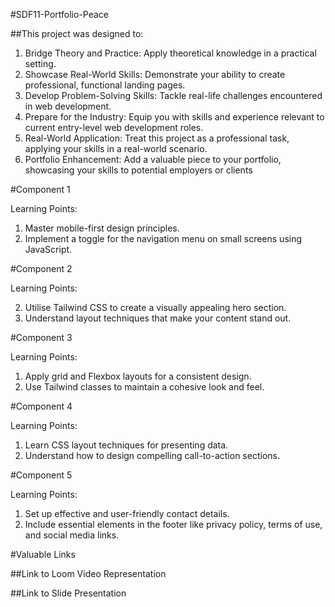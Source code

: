 #SDF11-Portfolio-Peace

##This project was designed to:

1. Bridge Theory and Practice: Apply theoretical knowledge in a practical setting.
2. Showcase Real-World Skills: Demonstrate your ability to create professional, functional landing pages.
3. Develop Problem-Solving Skills: Tackle real-life challenges encountered in web development.
4. Prepare for the Industry: Equip you with skills and experience relevant to current entry-level web development roles.
5. Real-World Application: Treat this project as a professional task, applying your skills in a real-world scenario.
6. Portfolio Enhancement: Add a valuable piece to your portfolio, showcasing your skills to potential employers or clients

#Component 1

Learning Points:

1. Master mobile-first design principles.
2. Implement a toggle for the navigation menu on small screens using JavaScript.

#Component 2

Learning Points:

2. Utilise Tailwind CSS to create a visually appealing hero section.
3. Understand layout techniques that make your content stand out.

#Component 3

Learning Points:

1. Apply grid and Flexbox layouts for a consistent design.
2. Use Tailwind classes to maintain a cohesive look and feel.

#Component 4

Learning Points:

1. Learn CSS layout techniques for presenting data.
2. Understand how to design compelling call-to-action sections.

#Component 5

Learning Points:

1. Set up effective and user-friendly contact details.
2. Include essential elements in the footer like privacy policy, terms of use, and social media links.

#Valuable Links

##Link to Loom Video Representation


##Link to Slide Presentation
